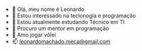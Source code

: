 - 👋 Olá, meu nome é Leonardo
- 👀 Estou interessado na teclonogia e programação
- 🌱 Estou atualmente estudando Técnico em TI
- 💞️ Procuro um mentor em programação
- 🏐 Amo jogar vôlei 
- 📫 leonardomachado.meca@gmail.com
